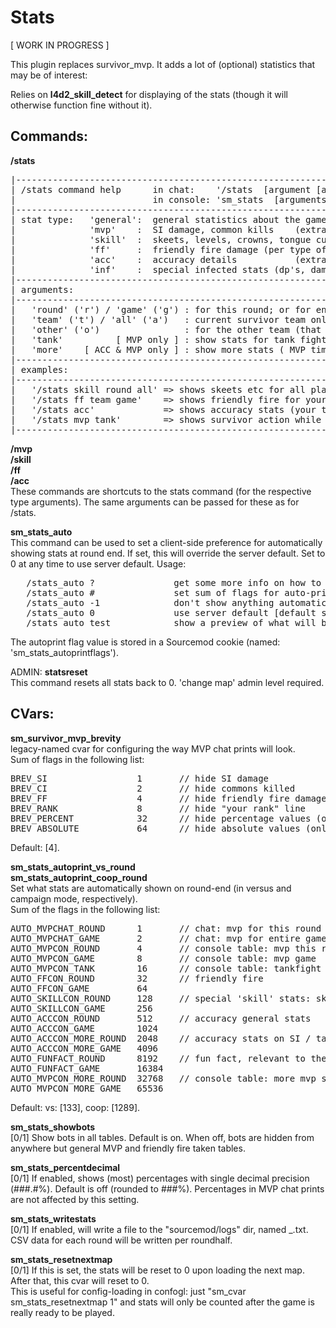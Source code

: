Stats
=====

[ WORK IN PROGRESS ]

This plugin replaces survivor_mvp. It adds a lot of (optional) statistics
that may be of interest:

Relies on <b>l4d2_skill_detect</b> for displaying of the stats (though it will otherwise function fine without it).


Commands:
---------

<b>/stats</b><br />
<pre>
|------------------------------------------------------------------------------|
| /stats command help      in chat:    '/stats <type> [argument [argument]]'         |
|                          in console: 'sm_stats <type> [arguments...]'              |
|------------------------------------------------------------------------------|
| stat type:   'general':  general statistics about the game, as in campaign   |
|              'mvp'    :  SI damage, common kills    (extra argument: 'tank') |
|              'skill'  :  skeets, levels, crowns, tongue cuts, etc            |
|              'ff'     :  friendly fire damage (per type of weapon)           |
|              'acc'    :  accuracy details           (extra argument: 'more') |
|              'inf'    :  special infected stats (dp's, damage done etc)      |
|------------------------------------------------------------------------------|
| arguments:                                                                   |
|------------------------------------------------------------------------------|
|   'round' ('r') / 'game' ('g') : for this round; or for entire game so far   |
|   'team' ('t') / 'all' ('a')   : current survivor team only; or all players  |
|   'other' ('o')                : for the other team (that is now infected)   |
|   'tank'          [ MVP only ] : show stats for tank fight                   |
|   'more'    [ ACC & MVP only ] : show more stats ( MVP time / SI/tank hits ) |
|------------------------------------------------------------------------------|
| examples:                                                                    |
|------------------------------------------------------------------------------|
|   '/stats skill round all' => shows skeets etc for all players, this round   |
|   '/stats ff team game'    => shows friendly fire for your team, this round  |
|   '/stats acc'             => shows accuracy stats (your team, this round)   |
|   '/stats mvp tank'        => shows survivor action while tank is/was up     |
|------------------------------------------------------------------------------|
</pre>


<b>/mvp</b><br />
<b>/skill</b><br />
<b>/ff</b><br />
<b>/acc</b><br />
These commands are shortcuts to the stats command (for the respective type arguments).
The same arguments can be passed for these as for /stats.


<b>sm_stats_auto</b><br />
This command can be used to set a client-side preference for automatically showing stats at round end.
If set, this will override the server default. Set to 0 at any time to use server default.
Usage:
<pre>
   /stats_auto ?               get some more info on how to use this command
   /stats_auto #               set sum of flags for auto-print preference (see table above)
   /stats_auto -1              don't show anything automatically
   /stats_auto 0               use server default [default setting]
   /stats_auto test            show a preview of what will be auto-printed with current setting
</pre>
The autoprint flag value is stored in a Sourcemod cookie (named: 'sm_stats_autoprintflags').


ADMIN: <b>statsreset</b><br />
This command resets all stats back to 0. 'change map' admin level required.


CVars:
------

<b>sm_survivor_mvp_brevity</b><br />
legacy-named cvar for configuring the way MVP chat prints will look.<br />
Sum of flags in the following list:
<pre>
BREV_SI                 1       // hide SI damage
BREV_CI                 2       // hide commons killed
BREV_FF                 4       // hide friendly fire damage
BREV_RANK               8       // hide "your rank" line
BREV_PERCENT            32      // hide percentage values (only shows absolutes)
BREV_ABSOLUTE           64      // hide absolute values (only shows percentages)
</pre>
Default: [4].


<b>sm_stats_autoprint_vs_round</b><br />
<b>sm_stats_autoprint_coop_round</b><br />
Set what stats are automatically shown on round-end (in versus and campaign mode, respectively).<br />
Sum of the flags in the following list:
<pre>
AUTO_MVPCHAT_ROUND      1       // chat: mvp for this round
AUTO_MVPCHAT_GAME       2       // chat: mvp for entire game until this round
AUTO_MVPCON_ROUND       4       // console table: mvp this round
AUTO_MVPCON_GAME        8       // console table: mvp game
AUTO_MVPCON_TANK        16      // console table: tankfight stats (this round)
AUTO_FFCON_ROUND        32      // friendly fire
AUTO_FFCON_GAME         64
AUTO_SKILLCON_ROUND     128     // special 'skill' stats: skeets, crowns, etc
AUTO_SKILLCON_GAME      256
AUTO_ACCCON_ROUND       512     // accuracy general stats
AUTO_ACCCON_GAME        1024
AUTO_ACCCON_MORE_ROUND  2048    // accuracy stats on SI / tank hits
AUTO_ACCCON_MORE_GAME   4096
AUTO_FUNFACT_ROUND      8192    // fun fact, relevant to the round
AUTO_FUNFACT_GAME       16384
AUTO_MVPCON_MORE_ROUND  32768   // console table: more mvp stats, time alive, etc
AUTO_MVPCON_MORE_GAME   65536
</pre>
Default: vs: [133], coop: [1289].


<b>sm_stats_showbots</b><br />
[0/1] Show bots in all tables. Default is on. When off, bots are hidden from anywhere but general MVP and friendly fire taken tables.<br />

<b>sm_stats_percentdecimal</b><br />
[0/1] If enabled, shows (most) percentages with single decimal precision (###.#%). Default is off (rounded to ###%). Percentages in MVP chat prints are not affected by this setting.<br />

<b>sm_stats_writestats</b><br />
[0/1] If enabled, will write a file to the "sourcemod/logs" dir, named <date>_<time>_<roundno>_<mapname>.txt. CSV data for each round will be written per roundhalf.

<b>sm_stats_resetnextmap</b><br />
[0/1] If this is set, the stats will be reset to 0 upon loading the next map. After that, this cvar will reset to 0.<br />
This is useful for config-loading in confogl: just "sm_cvar sm_stats_resetnextmap 1" and stats will only be counted after the game is really ready to be played.
